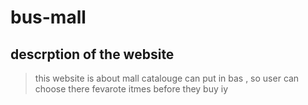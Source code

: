 # bus-mall
<!-- i worked in this repo with qusai alqasi - and we have help from each other and from TAs  -->
## descrption of the website 

> this website is about mall catalouge can put in bas , so user can choose there fevarote itmes before they buy iy 
